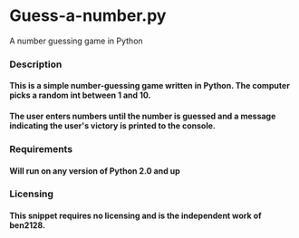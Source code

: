 # Guess-a-number.py
A number guessing game in Python

### Description
#### This is a simple number-guessing game written in Python. The computer picks a random int between 1 and 10.
#### The user enters numbers until the number is guessed and a message indicating the user's victory is printed to the console. 

### Requirements
#### Will run on any version of Python 2.0 and up

### Licensing
#### This snippet requires no licensing and is the independent work of ben2128.
